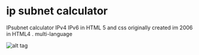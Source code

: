 # ip subnet calculator
IPsubnet calculator IPv4 IPv6 in HTML 5 and css
originally created im 2006 in HTML4
.
multi-language

![alt tag](https://github.com/jmpep/IPsubnet/master/pictures/ip-subnet-pitc1.png)
